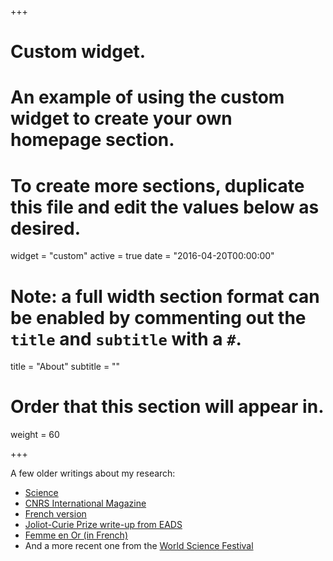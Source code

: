 +++
# Custom widget.
# An example of using the custom widget to create your own homepage section.
# To create more sections, duplicate this file and edit the values below as desired.
widget = "custom"
active = true
date = "2016-04-20T00:00:00"

# Note: a full width section format can be enabled by commenting out the `title` and `subtitle` with a `#`.
title = "About"
subtitle = ""

# Order that this section will appear in.
weight = 60

+++

A few older writings about my research:

* [Science](http://www.sciencemag.org/careers/2007/05/still-learning)
* [CNRS International Magazine](http://www2.cnrs.fr/en/969.htm)
* [French version](http://www2.cnrs.fr/presse/communique/1908.htm)
* [Joliot-Curie Prize write-up from EADS](pdf/eads.pdf)
* [Femme en Or (in French)](http://www.aufeminin.com/portraits-de-femmes/palmares-femmes-en-or-2010-d13934c213079.html)
* And a more recent one from the [World Science Festival](https://www.worldsciencefestival.com/participants/julia-kempe/)


